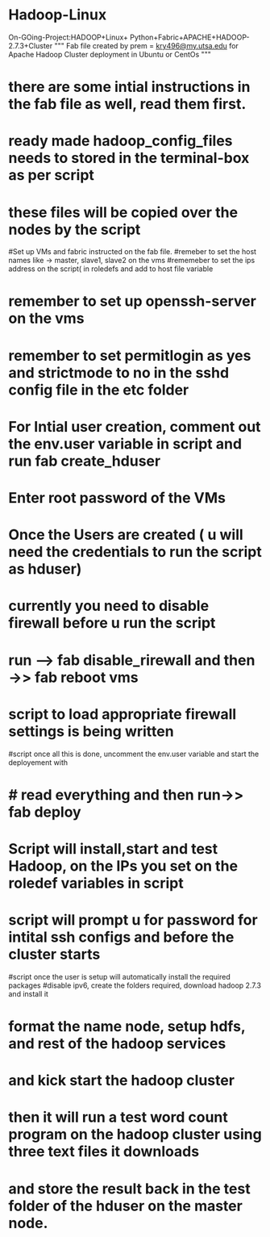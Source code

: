 # Hadoop-Linux
On-GOing-Project:HADOOP+Linux+ Python+Fabric+APACHE+HADOOP-2.7.3+Cluster
""" Fab file created by prem = kry496@my.utsa.edu for Apache Hadoop Cluster deployment in Ubuntu or CentOs """

# there are some intial instructions in the fab file as well, read them first.
# ready made hadoop_config_files needs to stored in the terminal-box as per script
# these files will be copied over the nodes by the script
#Set up VMs and fabric instructed on the fab file.
#remeber to set the host names like -> master, slave1, slave2 on the vms
#rememeber to set the ips address on the script( in roledefs and add to host file variable
# remember to set up openssh-server on the vms
# remember to set permitlogin as yes and strictmode to no in the sshd config file in the etc folder
# For Intial user creation, comment out the env.user variable in script and run fab create_hduser
# Enter root password of the VMs
# Once the Users are created ( u will need the credentials to run the script as hduser)
# currently you need to disable firewall before u run the script
# run  --> fab disable_rirewall and then  ->> fab reboot vms
# script to load appropriate firewall settings is being written
#script once all this is done, uncomment the env.user variable and start the deployement with
# # read everything and then run->> fab deploy
# Script will install,start and test  Hadoop, on the IPs you set on  the roledef variables in script
# script will prompt u for password for intital ssh configs and before the cluster starts
#script once the user is setup will automatically install the required packages
#disable ipv6, create the folders required, download hadoop 2.7.3 and install it
# format the name node, setup hdfs, and rest of the hadoop services
# and kick start the hadoop cluster 
# then it will run a test word count program on the hadoop cluster using three text files it downloads
# and store the result back in the test folder of the hduser on the master node.

